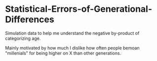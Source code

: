 # Statistical-Errors-of-Generational-Differences

Simulation data to help me understand the negative by-product of categorizing age. 

Mainly motivated by how much I dislike how often people bemoan "millenials" for being higher on X than other generations.
